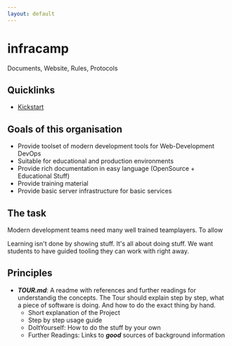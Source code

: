```yaml
---
layout: default
---
```

# infracamp
Documents, Website, Rules, Protocols

## Quicklinks

- [Kickstart](kickstart.html)

## Goals of this organisation

- Provide toolset of modern development tools for Web-Development DevOps
- Suitable for educational and production environments
- Provide rich documentation in easy language (OpenSource + Educational Stuff)
- Provide training material
- Provide basic server infrastructure for basic services

## The task

Modern development teams need many well trained teamplayers.
To allow 

Learning isn't done by showing stuff. It's all about doing stuff.
We want students to have guided tooling they can work with right away.

## Principles

- ***TOUR.md***: A readme with references and further readings for
  understandig the concepts. The Tour should explain step by step,
  what a piece of software is doing. And how to do the exact thing by hand.
  - Short explanation of the Project
  - Step by step usage guide
  - DoItYourself: How to do the stuff by your own
  - Further Readings: Links to ***good*** sources of background information